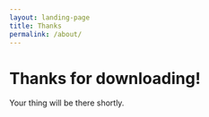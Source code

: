 ```yaml
---
layout: landing-page
title: Thanks
permalink: /about/
---
```

Thanks for downloading!
=======================

Your thing will be there shortly.
